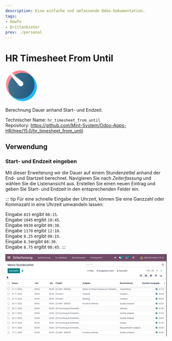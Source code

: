 ```yaml
---
description: Eine einfache und umfassende Odoo-Dokumentation.
tags:
- HowTo
- Drittanbieter
prev: ./personal
---
```

# HR Timesheet From Until
![icons_odoo_hr_timesheet](assets/icons_odoo_hr_timesheet.png)

Berechnung Dauer anhand Start- und Endzeit.

Technischer Name: `hr_timesheet_from_until`\
Repository: <https://github.com/Mint-System/Odoo-Apps-HR/tree/15.0/hr_timesheet_from_until>

## Verwendung

### Start- und Endzeit eingeben

Mit dieser Erweiterung wir die Dauer auf einem Stundenzettel anhand der End- und Startzeit berechnet. Navigieren Sie nach *Zeiterfassung* und wählen Sie die Listenansicht aus. Erstellen Sie einen neuen Eintrag und geben Sie Start- und Endzeit in den entsprechenden Felder ein.

::: tip
Für eine schnelle Eingabe der Uhrzeit, können Sie eine Ganzzahl oder Kommazahl in eine Uhrzeit umwandeln lassen:

Eingabe `815` ergibt `08:15`.\
Eingabe `1045` ergibt `10:45`.\
Eingabe `0930` ergibt `09:30`.\
Eingabe `1170` ergibt `12:10`.\
Eingabe `8.25` ergibt `08:15`.\
Eingabe `8.5`ergibt `08:30`.\
Eingabe `8.75` ergibt `08:45`.
:::

![HR Timesheet From Until](assets/HR%20Timesheet%20From%20Until.gif)
